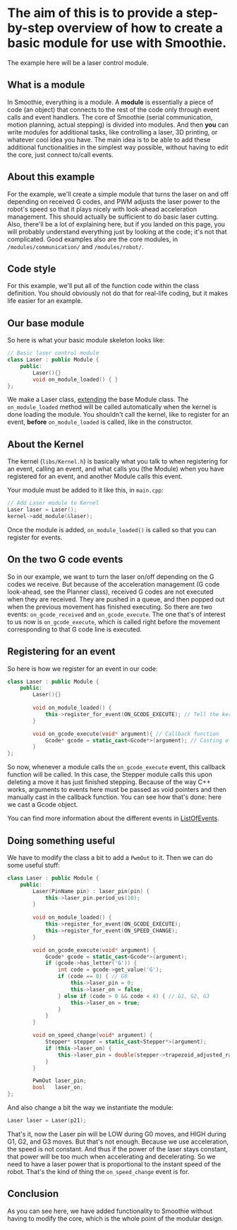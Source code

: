 
# The aim of this is to provide a step-by-step overview of how to create a basic module for use with Smoothie.
The example here will be a laser control module.

## What is a module

In Smoothie, everything is a module. A **module** is essentially a piece of code (an object) that connects to the rest of the code only through event calls and event handlers.
The core of Smoothie (serial communication, motion planning, actual stepping) is divided into modules. And then **you** can write modules for additional tasks, like controlling a laser, 3D printing, or whatever cool idea you have.
The main idea is to be able to add these additional functionalities in the simplest way possible, without having to edit the core, just connect to/call events.

## About this example

For the example, we'll create a simple module that turns the laser on and off depending on received G codes, and PWM adjusts the laser power to the robot's speed so that it plays nicely with look-ahead acceleration management. This should actually be sufficient to do basic laser cutting.
Also, there'll be a lot of explaining here, but if you landed on this page, you will probably understand everything just by looking at the code; it's not that complicated.
Good examples also are the core modules, in `/modules/communication/` and `/modules/robot/`.

## Code style

For this example, we'll put all of the function code within the class definition. You should obviously not do that for real-life coding, but it makes life easier for an example.

## Our base module

So here is what your basic module skeleton looks like:

```cpp
// Basic laser control module
class Laser : public Module {
    public:
        Laser(){}
        void on_module_loaded() { }
};
```

We make a Laser class, [extending](http://en.wikipedia.org/wiki/Object-oriented_programming) the base Module class.
The `on_module_loaded` method will be called automatically when the kernel is done loading the module. You shouldn't call the kernel, like to register for an event, **before** `on_module_loaded` is called, like in the constructor.

## About the Kernel

The kernel (`libs/Kernel.h`) is basically what you talk to when registering for an event, calling an event, and what calls you (the Module) when you have registered for an event, and another Module calls this event.

Your module must be added to it like this, in `main.cpp`:

```cpp
// Add Laser module to Kernel
Laser laser = Laser();
kernel->add_module(&laser);
```

Once the module is added, `on_module_loaded()` is called so that you can register for events.

## On the two G code events

So in our example, we want to turn the laser on/off depending on the G codes we receive. But because of the acceleration management (G code look-ahead, see the Planner class), received G codes are not executed when they are received. They are pushed in a queue, and then popped out when the previous movement has finished executing.
So there are two events: `on_gcode_received` and `on_gcode_execute`. The one that's of interest to us now is `on_gcode_execute`, which is called right before the movement corresponding to that G code line is executed.

## Registering for an event

So here is how we register for an event in our code:

```cpp
class Laser : public Module {
    public:
        Laser(){}
        
        void on_module_loaded() {
            this->register_for_event(ON_GCODE_EXECUTE); // Tell the kernel to call us whenever a gcode is executed (not received)
        }

        void on_gcode_execute(void* argument){ // Callback function
            Gcode* gcode = static_cast<Gcode*>(argument); // Casting of the argument (a Gcode object)
        }
};
```

So now, whenever a module calls the `on_gcode_execute` event, this callback function will be called. In this case, the Stepper module calls this upon deleting a move it has just finished stepping.
Because of the way C++ works, arguments to events here must be passed as void pointers and then manually cast in the callback function. You can see how that's done: here we cast a Gcode object.

You can find more information about the different events in [ListOfEvents](listofevents.md).

## Doing something useful

We have to modify the class a bit to add a `PwmOut` to it. Then we can do some useful stuff:

```cpp
class Laser : public Module {
    public:
        Laser(PinName pin) : laser_pin(pin) {
            this->laser_pin.period_us(10);
        }
        
        void on_module_loaded() {
            this->register_for_event(ON_GCODE_EXECUTE);
            this->register_for_event(ON_SPEED_CHANGE);
        }

        void on_gcode_execute(void* argument) {
            Gcode* gcode = static_cast<Gcode*>(argument);
            if (gcode->has_letter('G')) {
                int code = gcode->get_value('G');
                if (code == 0) { // G0
                    this->laser_pin = 0;
                    this->laser_on = false;
                } else if (code > 0 && code < 4) { // G1, G2, G3
                    this->laser_on = true;
                }
            }
        }

        void on_speed_change(void* argument) {
            Stepper* stepper = static_cast<Stepper*>(argument);
            if (this->laser_on) { 
                this->laser_pin = double(stepper->trapezoid_adjusted_rate) / double(stepper->current_block->nominal_rate);
            }
        }

        PwmOut laser_pin;
        bool   laser_on;
};
```

And also change a bit the way we instantiate the module:

```cpp
Laser laser = Laser(p21);
```

That's it, now the Laser pin will be LOW during G0 moves, and HIGH during G1, G2, and G3 moves.
But that's not enough. Because we use acceleration, the speed is not constant. And thus if the power of the laser stays constant, that power will be too much when accelerating and decelerating.
So we need to have a laser power that is proportional to the instant speed of the robot.
That's the kind of thing the `on_speed_change` event is for.

## Conclusion

As you can see here, we have added functionality to Smoothie without having to modify the core, which is the whole point of the modular design.
